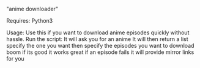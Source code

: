 "anime downloader" 

Requires: Python3

Usage: Use this if you want to download anime episodes quickly without hassle.
Run the script:
It will ask you for an anime
It will then return a list
specify the one you want
then specify the episodes you want to download
boom if its good it works great
if an episode fails it will provide mirror links for you

